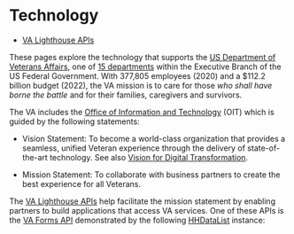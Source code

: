 # Technology

* [VA Lighthouse APIs](https://developer.va.gov/)

These pages explore the technology that supports the [US Department of Veterans Affairs](https://www.va.gov/), one of [15 departments](https://en.wikipedia.org/wiki/United_States_federal_executive_departments) within the Executive Branch of the US Federal Government. With 377,805 employees (2020) and a $112.2 billion budget (2022), the VA mission is to care for those *who shall have borne the battle* and for their families, caregivers and survivors.

The VA includes the [Office of Information and Technology](https://digital.va.gov/office-of-information-and-technology/) (OIT) which is guided by the following statements:

* Vision Statement: To become a world-class organization that provides a seamless, unified Veteran experience through the delivery of state-of-the-art technology. See also [Vision for Digital Transformation](https://digital.va.gov/digital-transformation/).

* Mission Statement: To collaborate with business partners to create the best experience for all Veterans. 

The [VA Lighthouse APIs](https://developer.va.gov/) help facilitate the mission statement by enabling partners to build applications that access VA services. One of these APIs is the [VA Forms API](https://developer.va.gov/explore/vaForms/docs/vaForms?version=current) demonstrated by the following [HHDataList](/en/hhdatalist/v0.0.2/) instance:

